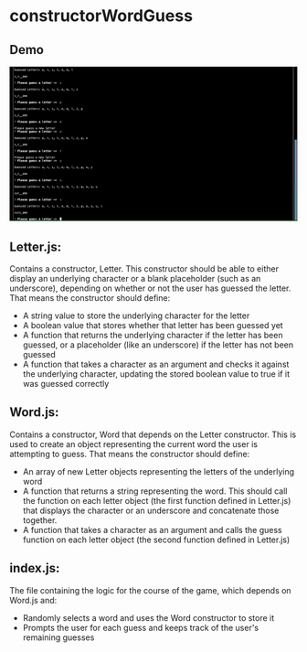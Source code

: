 # constructorWordGuess

## Demo
![](demo.gif)

## Letter.js: 

Contains a constructor, Letter. This constructor should be able to either display an underlying character or a blank placeholder (such as an underscore), depending on whether or not the user has guessed the letter. That means the constructor should define:

* A string value to store the underlying character for the letter
* A boolean value that stores whether that letter has been guessed yet
* A function that returns the underlying character if the letter has been guessed, or a placeholder (like an underscore) if the letter has not been guessed
* A function that takes a character as an argument and checks it against the underlying character, updating the stored boolean value to true if it was guessed  correctly


## Word.js: 
Contains a constructor, Word that depends on the Letter constructor. This is used to create an object representing the current word the user is attempting to guess. That means the constructor should define:

* An array of new Letter objects representing the letters of the underlying word
* A function that returns a string representing the word. This should call the function on each letter object (the first function defined in Letter.js) that displays the character or an underscore and concatenate those together.
* A function that takes a character as an argument and calls the guess function on each letter object (the second function defined in Letter.js)


## index.js: 
The file containing the logic for the course of the game, which depends on Word.js and:

* Randomly selects a word and uses the Word constructor to store it
* Prompts the user for each guess and keeps track of the user's remaining guesses